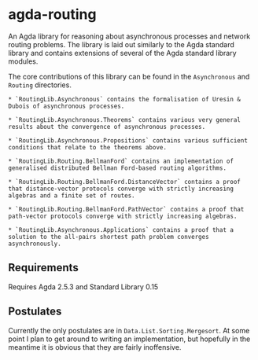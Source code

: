 # agda-routing

An Agda library for reasoning about asynchronous processes and network routing problems. The library is laid out similarly to the Agda standard library and contains extensions of several of the Agda standard library modules. 

The core contributions of this library can be found in the `Asynchronous` and `Routing` directories.

	* `RoutingLib.Asynchronous` contains the formalisation of Uresin & Dubois of asynchronous processes.
	
	* `RoutingLib.Asynchronous.Theorems` contains various very general results about the convergence of asynchronous processes.

	* `RoutingLib.Asynchronous.Propositions` contains various sufficient conditions that relate to the theorems above.
	
	* `RoutingLib.Routing.BellmanFord` contains an implementation of generalised distributed Bellman Ford-based routing algorithms.
	
	* `RoutingLib.Routing.BellmanFord.DistanceVector` contains a proof that distance-vector protocols converge with strictly increasing algebras and a finite set of routes.
	
	* `RoutingLib.Routing.BellmanFord.PathVector` contains a proof that path-vector protocols converge with strictly increasing algebras.

	* `RoutingLib.Asynchronous.Applications` contains a proof that a solution to the all-pairs shortest path problem converges asynchronously.

## Requirements

Requires Agda 2.5.3 and Standard Library 0.15

## Postulates

Currently the only postulates are in `Data.List.Sorting.Mergesort`. At some point I plan to get around to writing an implementation, but hopefully in the meantime it is obvious that they are fairly inoffensive.
